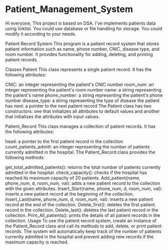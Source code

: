 # Patient_Management_System

Hi everyone, This project is based on DSA. I've implements patients data using linklist. You could use database or file handling for storage. You could modify it according to your needs.

Patient Record System This program is a patient record system that stores patient information such as name, phone number, CNIC, disease type, and room number. It provides functionality for adding, deleting, and printing patient records.

Classes Patient This class represents a single patient record. It has the following attributes:

CNIC: an integer representing the patient's CNIC number room_num: an integer representing the patient's room number name: a string representing the patient's name phone_number: a string representing the patient's phone number disease_type: a string representing the type of disease the patient has next: a pointer to the next patient record The Patient class has two constructors: one that initializes all attributes to default values and another that initializes the attributes with input values.

Patient_Record This class manages a collection of patient records. It has the following attributes:

head: a pointer to the first patient record in the collection count_patients_admitt: an integer representing the number of patients currently admitted in the hospital. The Patient_Record class provides the following methods:

get_total_admitted_patients(): returns the total number of patients currently admitted in the hospital. check_capacity(): checks if the hospital has reached its maximum capacity of 20 patients. Add_patient(name, phone_num, d, room_num, val): adds a new patient record to the collection with the given attributes. Insert_Start(name, phone_num, d, room_num, val): inserts a new patient record at the beginning of the collection. Insert_Last(name, phone_num, d, room_num, val): inserts a new patient record at the end of the collection. Delete_first(): deletes the first patient record in the collection. Delete_last(): deletes the last patient record in the collection. Print_All_patients(): prints the details of all patient records in the collection. Usage To use the patient record system, create an instance of the Patient_Record class and call its methods to add, delete, or print patient records. The system will automatically keep track of the number of patients currently admitted in the hospital and prevent adding new records if the maximum capacity is reached.

